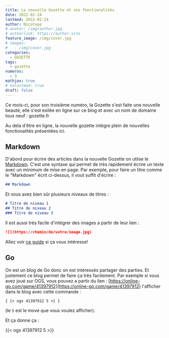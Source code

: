 ```yaml
---
title: La nouvelle Gozette et ses fonctionalités
date: 2022-02-24
lastmod: 2022-02-24
author: Nicotupe
# avatar: /img/author.jpg
# authorlink: https://author.site
feature_image: /img/cover.jpg
# images:
#   - /img/cover.jpg
categories:
  - GOZETTE
tags:
  - gozette
numeros: 
  - 3
mathjax: true
# nolastmod: true
draft: false
---
```


Ce mois-ci, pour son troisième numéro, la Gozette s'est faite une nouvelle beauté, elle s'est exilée en ligne sur ce blog et avec un nom de domaine tous neuf : gozette.fr

Au dela d'être en ligne, la nouvelle gozette intègre plein de nouvelles fonctionalités présentées ici.

<!--more-->

## Markdown

D'abord pour écrire des articles dans la nouvelle Gozette on utilse le [Markdown](https://www.markdownguide.org/basic-syntax/). C'est une syntaxe qui permet de très rapidement écrire un texte avec un minimum de mise en page. Par exemple, pour faire un titre comme le "Markdown" écrit ci-dessus, il vout suffit d'écrire : 

```markdown
## Markdown
```

Et vous avez bien sûr plusieurs niveaux de titres  : 

```markdown
# Titre de niveau 1
## Titre de niveau 2
### Titre de niveau 3
```

Il est aussi très facile d'intégrer des images a partir de leur lien : 

```markdown
![](https://chemin/de/votre/image.jpg)
```

Allez voir [ce guide](https://www.markdownguide.org/basic-syntax/) si ça vous intéresse!

## Go

On est un blog de Go donc on est intéressés partager des parties. Et justement ce blog permet de faire ça très facilement. Par exemple si vous avez joué sur OGS, vous pouvez a partir du lien : [https://online-go.com/game/41397912](https://online-go.com/game/41397912) l'afficher dans le blog avec cette commande : 

```markdownㅤㅤㅤ
{ {< ogs 41397912 5 >} }
```

(le `5` est le move que vous voulez afficher).

Et ça donne ça : 

{{< ogs 41397912 5 >}}




